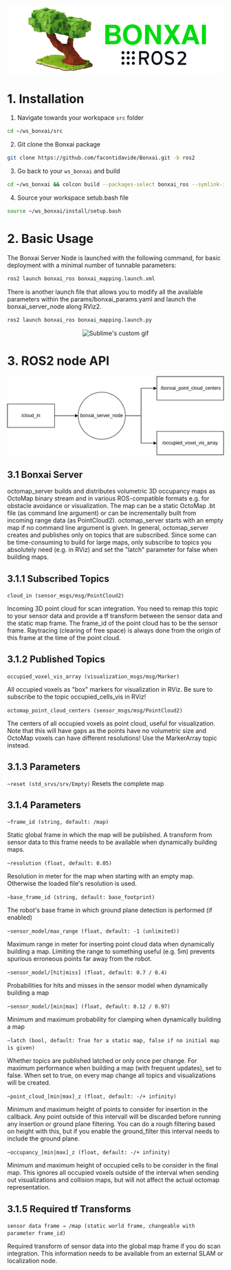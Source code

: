 ![bonxai_ros_node_img](doc/bonxai_ros.drawio.png)

# 1. Installation

1. Navigate towards your workspace `src` folder 
```bash
cd ~/ws_bonxai/src
```
2. Git clone the Bonxai package
```bash
git clone https://github.com/facontidavide/Bonxai.git -b ros2
```
3. Go back to your `ws_bonxai` and build
```bash
cd ~/ws_bonxai && colcon build --packages-select bonxai_ros --symlink-install
```
4. Source your workspace setub.bash file

```bash
source ~/ws_bonxai/install/setup.bash
```

# 2. Basic Usage

The Bonxai Server Node is launched with the following command, for basic deployment with a minimal number of tunnable parameters:

```bash
ros2 launch bonxai_ros bonxai_mapping.launch.xml
```

There is another launch file that allows you to modify all the available parameters within the params/bonxai_params.yaml and launch the bonxai_server_node along RViz2.

```bash
ros2 launch bonxai_ros bonxai_mapping.launch.py
```

<p align="center">
  <img src="doc/nice_vis.gif" alt="Sublime's custom gif"/>
</p>

# 3. ROS2 node API

<p align="center">
  <img src="doc/bonxai_ros_node.drawio.png" alt="Sublime's custom image"/>
</p>

## 3.1 Bonxai Server

octomap_server builds and distributes volumetric 3D occupancy maps as OctoMap binary stream and in various ROS-compatible formats e.g. for obstacle avoidance or visualization. The map can be a static OctoMap .bt file (as command line argument) or can be incrementally built from incoming range data (as PointCloud2). octomap_server starts with an empty map if no command line argument is given. In general, octomap_server creates and publishes only on topics that are subscribed. Since some can be time-consuming to build for large maps, only subscribe to topics you absolutely need (e.g. in RViz) and set the "latch" parameter for false when building maps.

## 3.1.1 Subscribed Topics

 `cloud_in (sensor_msgs/msg/PointCloud2)` 

Incoming 3D point cloud for scan integration. You need to remap this topic to your sensor data and provide a tf transform between the sensor data and the static map frame. The frame_id of the point cloud has to be the sensor frame. Raytracing (clearing of free space) is always done from the origin of this frame at the time of the point cloud.


## 3.1.2 Published Topics

`occupied_voxel_vis_array (visualization_msgs/msg/Marker)`

All occupied voxels as "box" markers for visualization in RViz. Be sure to subscribe to the topic occupied_cells_vis in RViz!

`octomap_point_cloud_centers (sensor_msgs/msg/PointCloud2)`

The centers of all occupied voxels as point cloud, useful for visualization. Note that this will have gaps as the points have no volumetric size and OctoMap voxels can have different resolutions! Use the MarkerArray topic instead.

## 3.1.3 Parameters

`~reset (std_srvs/srv/Empty)`
Resets the complete map

## 3.1.4 Parameters

`~frame_id (string, default: /map)`

Static global frame in which the map will be published. A transform from sensor data to this frame needs to be available when dynamically building maps.

`~resolution (float, default: 0.05)`

Resolution in meter for the map when starting with an empty map. Otherwise the loaded file's resolution is used.

`~base_frame_id (string, default: base_footprint)`

The robot's base frame in which ground plane detection is performed (if enabled)

`~sensor_model/max_range (float, default: -1 (unlimited))`

Maximum range in meter for inserting point cloud data when dynamically building a map. Limiting the range to something useful (e.g. 5m) prevents spurious erroneous points far away from the robot.

`~sensor_model/[hit|miss] (float, default: 0.7 / 0.4)`

Probabilities for hits and misses in the sensor model when dynamically building a map

`~sensor_model/[min|max] (float, default: 0.12 / 0.97)`

Minimum and maximum probability for clamping when dynamically building a map

`~latch (bool, default: True for a static map, false if no initial map is given)`

Whether topics are published latched or only once per change. For maximum performance when building a map (with frequent updates), set to false. When set to true, on every map change all topics and visualizations will be created.

`~point_cloud_[min|max]_z (float, default: -/+ infinity)`

Minimum and maximum height of points to consider for insertion in the callback. Any point outside of this intervall will be discarded before running any insertion or ground plane filtering. You can do a rough filtering based on height with this, but if you enable the ground_filter this interval needs to include the ground plane.

`~occupancy_[min|max]_z (float, default: -/+ infinity)`

Minimum and maximum height of occupied cells to be consider in the final map. This ignores all occupied voxels outside of the interval when sending out visualizations and collision maps, but will not affect the actual octomap representation.

## 3.1.5 Required tf Transforms

`sensor data frame → /map (static world frame, changeable with parameter frame_id)`

Required transform of sensor data into the global map frame if you do scan integration. This information needs to be available from an external SLAM or localization node.